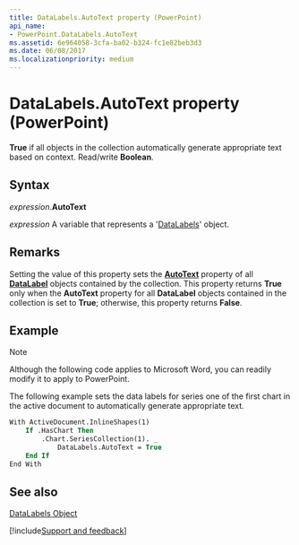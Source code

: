 ```yaml
---
title: DataLabels.AutoText property (PowerPoint)
api_name:
- PowerPoint.DataLabels.AutoText
ms.assetid: 6e964058-3cfa-ba02-b324-fc1e82beb3d3
ms.date: 06/08/2017
ms.localizationpriority: medium
---
```



# DataLabels.AutoText property (PowerPoint)

 **True** if all objects in the collection automatically generate appropriate text based on context. Read/write **Boolean**.


## Syntax

_expression_.**AutoText**

_expression_ A variable that represents a '[DataLabels](PowerPoint.DataLabels.md)' object.


## Remarks

Setting the value of this property sets the **[AutoText](PowerPoint.DataLabel.AutoText.md)** property of all **[DataLabel](PowerPoint.DataLabel.md)** objects contained by the collection. This property returns **True** only when the **AutoText** property for all **DataLabel** objects contained in the collection is set to **True**; otherwise, this property returns **False**.


## Example




> [!NOTE] 
> Although the following code applies to Microsoft Word, you can readily modify it to apply to PowerPoint.

The following example sets the data labels for series one of the first chart in the active document to automatically generate appropriate text.




```vb
With ActiveDocument.InlineShapes(1)
    If .HasChart Then
        .Chart.SeriesCollection(1). _
            DataLabels.AutoText = True
    End If
End With
```


## See also


[DataLabels Object](PowerPoint.DataLabels.md)

[!include[Support and feedback](~/includes/feedback-boilerplate.md)]